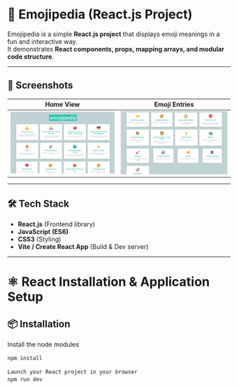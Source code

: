 # 📖 Emojipedia (React.js Project)

Emojipedia is a simple **React.js project** that displays emoji meanings in a fun and interactive way.  
It demonstrates **React components, props, mapping arrays, and modular code structure**.

---

## 📸 Screenshots  

| Home View | Emoji Entries |
|-----------|---------------|
| ![Home](imgg/ej1.png) | ![Emoji Entries](imgg/ej2.png) |

---

## 🛠️ Tech Stack
- **React.js** (Frontend library)  
- **JavaScript (ES6)**  
- **CSS3** (Styling)  
- **Vite / Create React App** (Build & Dev server)  

---

# ⚛️ React Installation & Application Setup

## 📦 Installation


Install the node modules
```bash
npm install
```
```bash
Launch your React project in your browser
npm run dev
```
